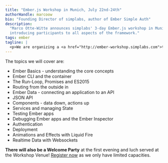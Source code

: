 ```yaml
---
title: "Ember.js Workshop in Munich, July 22nd-24th"
authorHandle: marcoow
bio: "Founding Director of simplabs, author of Ember Simple Auth"
description:
  "Marco Otte-Witte announces simplabs' 3-day Ember.js workshop in Munich,
  introducing participants to all aspects of the framework."
tags: ember
tagline: |
  <p>We are organizing a <a href="http://ember-workshop.simplabs.com">three day Ember.js Workshop in Munich from July 22nd to 24th</a>, <strong>taking participants through building a full Ember.js application</strong>.</p>
---
```


The topics we will cover are:

- Ember Basics - understanding the core concepts
- Ember CLI and the container
- The Run-Loop, Promises and ES2015
- Routing from the outside in
- Ember Data - connecting an application to an API
- JSON API
- Components - data down, actions up
- Services and managing State
- Testing Ember apps
- Debugging Ember apps and the Ember Inspector
- Authentication
- Deployment
- Animations and Effects with Liquid Fire
- Realtime Data with Websockets

**There will also be a Welcome Party** at the first evening and luch served at
the Workshop Venue!
[Register now](http://ember-workshop.simplabs.com "Ember.js Workshop in Munich, July 22nd-24th")
as we only have limited capacities.
